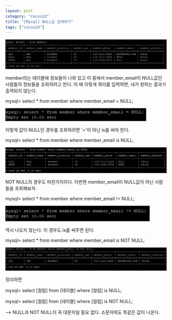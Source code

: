 ```yaml
---
layout: post
category: "cocos2d"
title: "[Mysql] NULL값 검색하기"
tags: ["cocos2d"]
---
```

![NULL](https://github.com/P00HP00H/P00HP00H.github.io/blob/master/img/NULL.JPG?raw=true)

member라는 테이블에 정보들이 나와 있고 이 중에서 member_email이 NULL값인 사람들의 정보들을 조회하려고 한다. 이 때 이렇게 쿼리를 입력하면, 내가 원하는 결과가 출력되지 않는다.

mysql> select * from member where member_email = NULL;

![NULL2](https://github.com/P00HP00H/P00HP00H.github.io/blob/master/img/NULL2.JPG?raw=true)

이렇게 값이 NULL인 경우를 조회하려면 '='이 아닌 is를 써야 한다.

mysql> select * from member where member_email is NULL;

![NULL4](https://github.com/P00HP00H/P00HP00H.github.io/blob/master/img/NULL3.JPG?raw=true)



NOT NULL의 경우도 마찬가지이다. 이번엔 member_email이 NULL값이 아닌 사람들을 조회해보자.

mysql> select * from member where member_email != NULL;

![NULL3](https://github.com/P00HP00H/P00HP00H.github.io/blob/master/img/NULL4.JPG?raw=true)

역시 나오지 않는다. 이 경우도 is를 써주면 된다.

mysql> select * from member where member_email is NOT NULL;

![NULL5](https://github.com/P00HP00H/P00HP00H.github.io/blob/master/img/NULL5.JPG?raw=true)



정리하면

mysql> select [컬럼] from [테이블] where [컬럼] is NULL;

mysql> select [컬럼] from [테이블] where [컬럼] is NOT NULL;

--> NULL과 NOT NULL이 꼭 대문자일 필요 없다. 소문자여도 똑같은 값이 나온다.
